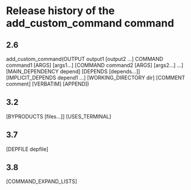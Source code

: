 # Release history of the add_custom_command command

## 2.6

add_custom_command(OUTPUT output1 [output2 ...]
                   COMMAND command1 [ARGS] [args1...]
                   [COMMAND command2 [ARGS] [args2...] ...]
                   [MAIN_DEPENDENCY depend]
                   [DEPENDS [depends...]]
                   [IMPLICIT_DEPENDS <lang1> depend1 ...]
                   [WORKING_DIRECTORY dir]
                   [COMMENT comment] [VERBATIM] [APPEND])

## 3.2
[BYPRODUCTS [files...]]
[USES_TERMINAL]

## 3.7
[DEPFILE depfile]

## 3.8
[COMMAND_EXPAND_LISTS]
